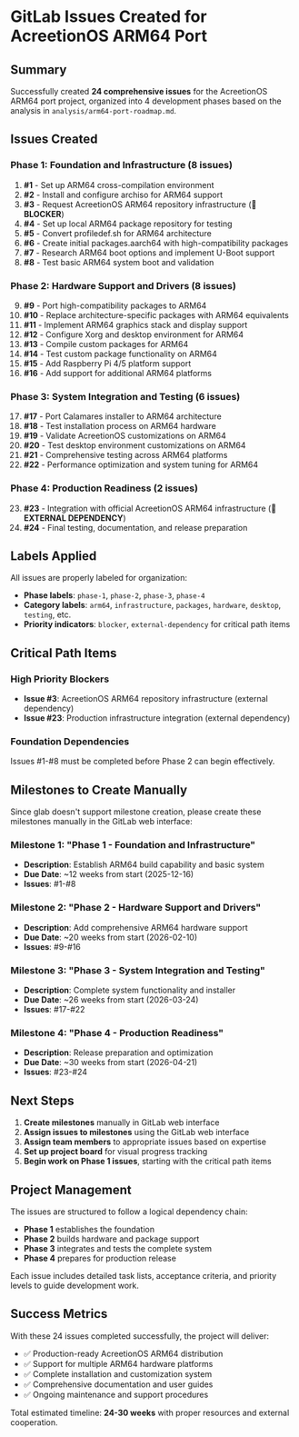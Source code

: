 # GitLab Issues Created for AcreetionOS ARM64 Port

## Summary

Successfully created **24 comprehensive issues** for the AcreetionOS ARM64 port project, organized into 4 development phases based on the analysis in `analysis/arm64-port-roadmap.md`.

## Issues Created

### Phase 1: Foundation and Infrastructure (8 issues)
1. **#1** - Set up ARM64 cross-compilation environment
2. **#2** - Install and configure archiso for ARM64 support
3. **#3** - Request AcreetionOS ARM64 repository infrastructure (🚨 **BLOCKER**)
4. **#4** - Set up local ARM64 package repository for testing
5. **#5** - Convert profiledef.sh for ARM64 architecture
6. **#6** - Create initial packages.aarch64 with high-compatibility packages
7. **#7** - Research ARM64 boot options and implement U-Boot support
8. **#8** - Test basic ARM64 system boot and validation

### Phase 2: Hardware Support and Drivers (8 issues)
9. **#9** - Port high-compatibility packages to ARM64
10. **#10** - Replace architecture-specific packages with ARM64 equivalents
11. **#11** - Implement ARM64 graphics stack and display support
12. **#12** - Configure Xorg and desktop environment for ARM64
13. **#13** - Compile custom packages for ARM64
14. **#14** - Test custom package functionality on ARM64
15. **#15** - Add Raspberry Pi 4/5 platform support
16. **#16** - Add support for additional ARM64 platforms

### Phase 3: System Integration and Testing (6 issues)
17. **#17** - Port Calamares installer to ARM64 architecture
18. **#18** - Test installation process on ARM64 hardware
19. **#19** - Validate AcreetionOS customizations on ARM64
20. **#20** - Test desktop environment customizations on ARM64
21. **#21** - Comprehensive testing across ARM64 platforms
22. **#22** - Performance optimization and system tuning for ARM64

### Phase 4: Production Readiness (2 issues)
23. **#23** - Integration with official AcreetionOS ARM64 infrastructure (🚨 **EXTERNAL DEPENDENCY**)
24. **#24** - Final testing, documentation, and release preparation

## Labels Applied

All issues are properly labeled for organization:
- **Phase labels**: `phase-1`, `phase-2`, `phase-3`, `phase-4`
- **Category labels**: `arm64`, `infrastructure`, `packages`, `hardware`, `desktop`, `testing`, etc.
- **Priority indicators**: `blocker`, `external-dependency` for critical path items

## Critical Path Items

### High Priority Blockers
- **Issue #3**: AcreetionOS ARM64 repository infrastructure (external dependency)
- **Issue #23**: Production infrastructure integration (external dependency)

### Foundation Dependencies
Issues #1-#8 must be completed before Phase 2 can begin effectively.

## Milestones to Create Manually

Since glab doesn't support milestone creation, please create these milestones manually in the GitLab web interface:

### Milestone 1: "Phase 1 - Foundation and Infrastructure"
- **Description**: Establish ARM64 build capability and basic system
- **Due Date**: ~12 weeks from start (2025-12-16)
- **Issues**: #1-#8

### Milestone 2: "Phase 2 - Hardware Support and Drivers"
- **Description**: Add comprehensive ARM64 hardware support
- **Due Date**: ~20 weeks from start (2026-02-10)
- **Issues**: #9-#16

### Milestone 3: "Phase 3 - System Integration and Testing"
- **Description**: Complete system functionality and installer
- **Due Date**: ~26 weeks from start (2026-03-24)
- **Issues**: #17-#22

### Milestone 4: "Phase 4 - Production Readiness"
- **Description**: Release preparation and optimization
- **Due Date**: ~30 weeks from start (2026-04-21)
- **Issues**: #23-#24

## Next Steps

1. **Create milestones** manually in GitLab web interface
2. **Assign issues to milestones** using the GitLab web interface
3. **Assign team members** to appropriate issues based on expertise
4. **Set up project board** for visual progress tracking
5. **Begin work on Phase 1 issues**, starting with the critical path items

## Project Management

The issues are structured to follow a logical dependency chain:
- **Phase 1** establishes the foundation
- **Phase 2** builds hardware and package support
- **Phase 3** integrates and tests the complete system
- **Phase 4** prepares for production release

Each issue includes detailed task lists, acceptance criteria, and priority levels to guide development work.

## Success Metrics

With these 24 issues completed successfully, the project will deliver:
- ✅ Production-ready AcreetionOS ARM64 distribution
- ✅ Support for multiple ARM64 hardware platforms
- ✅ Complete installation and customization system
- ✅ Comprehensive documentation and user guides
- ✅ Ongoing maintenance and support procedures

Total estimated timeline: **24-30 weeks** with proper resources and external cooperation.